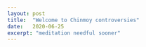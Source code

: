 ```yaml
---
layout: post
title:  "Welcome to Chinmoy controversies"
date:   2020-06-25
excerpt: "meditation needful sooner"
---
```


